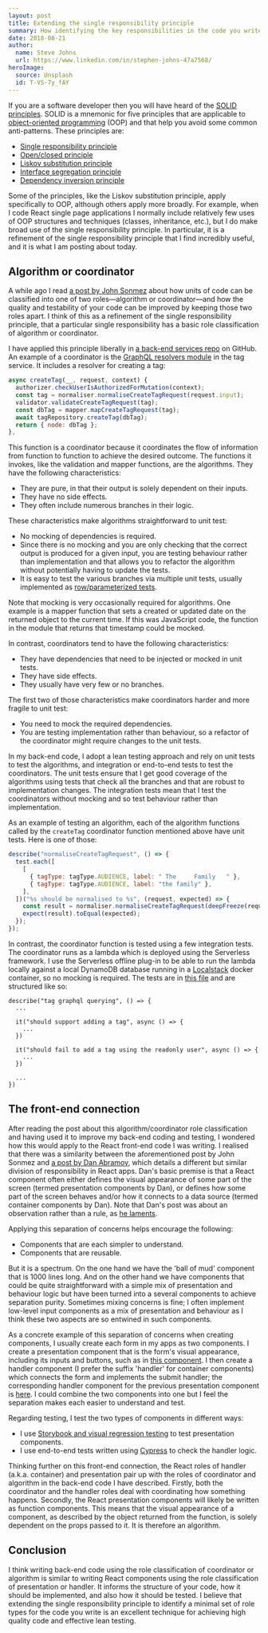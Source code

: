```yaml
---
layout: post
title: Extending the single responsibility principle
summary: How identifying the key responsibilities in the code you write can lead to higher quality code.
date: 2018-08-21
author:
  name: Steve Johns
  url: https://www.linkedin.com/in/stephen-johns-47a7568/
heroImage:
  source: Unsplash
  id: T-VS-7y_fAY
---
```


If you are a software developer then you will have heard of the [SOLID principles](https://en.wikipedia.org/wiki/SOLID). SOLID is a mnemonic for five principles that are applicable to [object-oriented programming](https://en.wikipedia.org/wiki/Object-oriented_programming) (OOP) and that help you avoid some common anti-patterns. These principles are:

- [Single responsibility principle](https://en.wikipedia.org/wiki/Single_responsibility_principle)
- [Open/closed principle](https://en.wikipedia.org/wiki/Open/closed_principle)
- [Liskov substitution principle](https://en.wikipedia.org/wiki/Liskov_substitution_principle)
- [Interface segregation principle](https://en.wikipedia.org/wiki/Interface_segregation_principle)
- [Dependency inversion principle](https://en.wikipedia.org/wiki/Dependency_inversion_principle)

Some of the principles, like the Liskov substitution principle, apply specifically to OOP, although others apply more broadly. For example, when I code React single page applications I normally include relatively few uses of OOP structures and techniques (classes, inheritance, etc.), but I do make broad use of the single responsibility principle. In particular, it is a refinement of the single responsibility principle that I find incredibly useful, and it is what I am posting about today.

## Algorithm or coordinator

A while ago I read [a post by John Sonmez](https://simpleprogrammer.com/there-are-only-two-roles-of-code/) about how units of code can be classified into one of two roles&#8212;algorithm or coordinator&#8212;and how the quality and testability of your code can be improved by keeping those two roles apart. I think of this as a refinement of the single responsibility principle, that a particular single responsibility has a basic role classification of algorithm or coordinator.

I have applied this principle liberally in [a back-end services repo](https://github.com/stevejay/artfullylondon-api) on GitHub. An example of a coordinator is the [GraphQL resolvers module](https://github.com/stevejay/artfullylondon-api/blob/master/tag-service/src/resolvers.js) in the tag service. It includes a resolver for creating a tag:

```js
async createTag(__, request, context) {
  authorizer.checkUserIsAuthorizedForMutation(context);
  const tag = normaliser.normaliseCreateTagRequest(request.input);
  validator.validateCreateTagRequest(tag);
  const dbTag = mapper.mapCreateTagRequest(tag);
  await tagRepository.createTag(dbTag);
  return { node: dbTag };
},
```

This function is a coordinator because it coordinates the flow of information from function to function to achieve the desired outcome. The functions it invokes, like the validation and mapper functions, are the algorithms. They have the following characteristics:

- They are pure, in that their output is solely dependent on their inputs.
- They have no side effects.
- They often include numerous branches in their logic.

These characteristics make algorithms straightforward to unit test:

- No mocking of dependencies is required.
- Since there is no mocking and you are only checking that the correct output is produced for a given input, you are testing behaviour rather than implementation and that allows you to refactor the algorithm without potentially having to update the tests.
- It is easy to test the various branches via multiple unit tests, usually implemented as [row/parameterized tests](https://www.rhyous.com/2015/05/07/row-tests-or-paramerterized-tests-nunit/).

Note that mocking is very occasionally required for algorithms. One example is a mapper function that sets a created or updated date on the returned object to the current time. If this was JavaScript code, the function in the module that returns that timestamp could be mocked.

In contrast, coordinators tend to have the following characteristics:

- They have dependencies that need to be injected or mocked in unit tests.
- They have side effects.
- They usually have very few or no branches.

The first two of those characteristics make coordinators harder and more fragile to unit test:

- You need to mock the required dependencies.
- You are testing implementation rather than behaviour, so a refactor of the coordinator might require changes to the unit tests.

In my back-end code, I adopt a lean testing approach and rely on unit tests to test the algorithms, and integration or end-to-end tests to test the coordinators. The unit tests ensure that I get good coverage of the algorithms using tests that check all the branches and that are robust to implementation changes. The integration tests mean that I test the coordinators without mocking and so test behaviour rather than implementation.

As an example of testing an algorithm, each of the algorithm functions called by the `createTag` coordinator function mentioned above have unit tests. Here is one of those:

```js
describe("normaliseCreateTagRequest", () => {
  test.each([
    [
      { tagType: tagType.AUDIENCE, label: " The     Family   " },
      { tagType: tagType.AUDIENCE, label: "the family" },
    ],
  ])("%s should be normalised to %s", (request, expected) => {
    const result = normaliser.normaliseCreateTagRequest(deepFreeze(request));
    expect(result).toEqual(expected);
  });
});
```

In contrast, the coordinator function is tested using a few integration tests. The coordinator runs as a lambda which is deployed using the Serverless framework. I use the Serverless offline plug-in to be able to run the lambda locally against a local DynamoDB database running in a [Localstack](https://github.com/localstack/localstack) docker container, so no mocking is required. The tests are in [this file](https://github.com/stevejay/artfullylondon-api/blob/master/tag-service/tests/integration/tag-graphql-mutation.test.js) and are structured like so:

```
describe("tag graphql querying", () => {
  ...

  it("should support adding a tag", async () => {
    ...
  })

  it("should fail to add a tag using the readonly user", async () => {
    ...
  })

  ...
})
```

## The front-end connection

After reading the post about this algorithm/coordinator role classification and having used it to improve my back-end coding and testing, I wondered how this would apply to the React front-end code I was writing. I realised that there was a similarity between the aforementioned post by John Sonmez and [a post by Dan Abramov](https://medium.com/@dan_abramov/smart-and-dumb-components-7ca2f9a7c7d0), which details a different but similar division of responsibility in React apps. Dan's basic premise is that a React component often either defines the visual appearance of some part of the screen (termed presentation components by Dan), or defines how some part of the screen behaves and/or how it connects to a data source (termed container components by Dan). Note that Dan's post was about an observation rather than a rule, as [he laments](https://twitter.com/dan_abramov/status/802569801906475008).

Applying this separation of concerns helps encourage the following:

- Components that are each simpler to understand.
- Components that are reusable.

But it is a spectrum. On the one hand we have the 'ball of mud' component that is 1000 lines long. And on the other hand we have components that could be quite straightforward with a simple mix of presentation and behaviour logic but have been turned into a several components to achieve separation purity. Sometimes mixing concerns is fine; I often implement low-level input components as a mix of presentation and behaviour as I think these two aspects are so entwined in such components.

As a concrete example of this separation of concerns when creating components, I usually create each form in my apps as two components. I create a presentation component that is the form's visual appearance, including its inputs and buttons, such as in [this component](https://github.com/stevejay/artfullylondon-web-admin/blob/master/src/modules/auth/components/login-form.jsx). I then create a handler component (I prefer the suffix 'handler' for container components) which connects the form and implements the submit handler; the corresponding handler component for the previous presentation component is [here](https://github.com/stevejay/artfullylondon-web-admin/blob/master/src/modules/auth/components/login-form-handler.jsx). I could combine the two components into one but I feel the separation makes each easier to understand and test.

Regarding testing, I test the two types of components in different ways:

- I use [Storybook and visual regression testing](/posts/2018/08/19/adding-visual-regression-testing-to-a-react-app) to test presentation components.
- I use end-to-end tests written using [Cypress](https://www.cypress.io/) to check the handler logic.

Thinking further on this front-end connection, the React roles of handler (a.k.a. container) and presentation pair up with the roles of coordinator and algorithm in the back-end code I have described. Firstly, both the coordinator and the handler roles deal with coordinating how something happens. Secondly, the React presentation components will likely be written as function components. This means that the visual appearance of a component, as described by the object returned from the function, is solely dependent on the props passed to it. It is therefore an algorithm.

## Conclusion

I think writing back-end code using the role classification of coordinator or algorithm is similar to writing React components using the role classification of presentation or handler. It informs the structure of your code, how it should be implemented, and also how it should be tested. I believe that extending the single responsibility principle to identify a minimal set of role types for the code you write is an excellent technique for achieving high quality code and effective lean testing.
